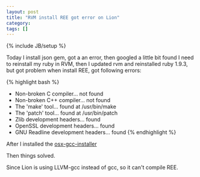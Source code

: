 ```yaml
---
layout: post
title: "RVM install REE got error on Lion"
category: 
tags: []
---
```

{% include JB/setup %}

Today I install json gem, got a an error, then googled a little bit found I need to reinstall my ruby in RVM,
then I updated rvm and reinstalled ruby 1.9.3, but got problem when install REE, got following errors:

{% highlight bash %}
* Non-broken C compiler... not found 
* Non-broken C++ compiler... not found 
* The 'make' tool... found at /usr/bin/make 
* The 'patch' tool... found at /usr/bin/patch 
* Zlib development headers... found 
* OpenSSL development headers... found 
* GNU Readline development headers... found
{% endhighlight %}

After I installed the 
[osx-gcc-installer](https://github.com/kennethreitz/osx-gcc-installer)

Then things solved.

Since Lion is using LLVM-gcc instead of gcc, so it can't compile REE.
